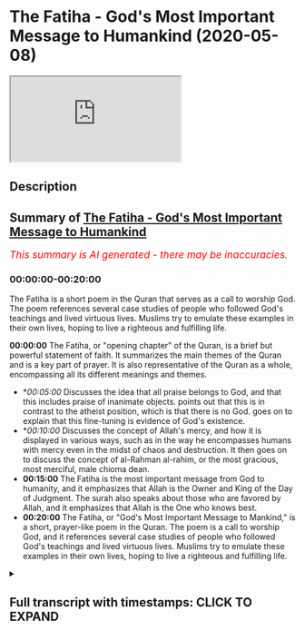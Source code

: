 # The Fatiha - God's Most Important Message to Humankind (2020-05-08)

<iframe loading='lazy' allow='autoplay' src='https://www.youtube.com/embed/Za0DldCJeEU'></iframe>

## Description



## Summary of [The Fatiha - God's Most Important Message to Humankind](https://www.youtube.com/watch?v=Za0DldCJeEU)


*<span style="color:red; font-size:125%">This summary is AI generated - there may be inaccuracies</span>. [](/)*

### <a onclick="modifyYTiframeseektime('0')">00:00:00-00:20:00</a>

The Fatiha is a short poem in the Quran that serves as a call to worship God. The poem references several case studies of people who followed God's teachings and lived virtuous lives. Muslims try to emulate these examples in their own lives, hoping to live a righteous and fulfilling life.

**<a onclick="modifyYTiframeseektime('0')">00:00:00</a>** The Fatiha, or "opening chapter" of the Quran, is a brief but powerful statement of faith. It summarizes the main themes of the Quran and is a key part of prayer. It is also representative of the Quran as a whole, encompassing all its different meanings and themes.
* **<a onclick="modifyYTiframeseektime('300')">00:05:00</a>* Discusses the idea that all praise belongs to God, and that this includes praise of inanimate objects. points out that this is in contrast to the atheist position, which is that there is no God. goes on to explain that this fine-tuning is evidence of God's existence.
* **<a onclick="modifyYTiframeseektime('600')">00:10:00</a>* Discusses the concept of Allah's mercy, and how it is displayed in various ways, such as in the way he encompasses humans with mercy even in the midst of chaos and destruction. It then goes on to discuss the concept of al-Rahman al-rahim, or the most gracious, most merciful, male chioma dean.
* **<a onclick="modifyYTiframeseektime('900')">00:15:00</a>** The Fatiha is the most important message from God to humanity, and it emphasizes that Allah is the Owner and King of the Day of Judgment. The surah also speaks about those who are favored by Allah, and it emphasizes that Allah is the One who knows best.
* **<a onclick="modifyYTiframeseektime('1200')">00:20:00</a>** The Fatiha, or "God's Most Important Message to Mankind," is a short, prayer-like poem in the Quran. The poem is a call to worship God, and it references several case studies of people who followed God's teachings and lived virtuous lives. Muslims try to emulate these examples in their own lives, hoping to live a righteous and fulfilling life.

<details><summary><h2>Full transcript with timestamps: CLICK TO EXPAND</h2></summary>

<a onclick="modifyYTiframeseektime('0')">0:00:00</a> Akuma rahmatullahi wa barakaatuh today  
<a onclick="modifyYTiframeseektime('2')">0:00:02</a> we're going to be talking about  
<a onclick="modifyYTiframeseektime('3')">0:00:03</a> something very important  
<a onclick="modifyYTiframeseektime('5')">0:00:05</a> it's God's message God's most important  
<a onclick="modifyYTiframeseektime('9')">0:00:09</a> message to human beings say that one  
<a onclick="modifyYTiframeseektime('13')">0:00:13</a> more time no problem it's God's most  
<a onclick="modifyYTiframeseektime('16')">0:00:16</a> important message to human beings God  
<a onclick="modifyYTiframeseektime('20')">0:00:20</a> Allah he sent the Quran as the final  
<a onclick="modifyYTiframeseektime('25')">0:00:25</a> Testament if you like the final  
<a onclick="modifyYTiframeseektime('28')">0:00:28</a> revelation there's nothing more to be  
<a onclick="modifyYTiframeseektime('32')">0:00:32</a> revealed and the Prophet Muhammad was  
<a onclick="modifyYTiframeseektime('36')">0:00:36</a> the final messenger this is the Islamic  
<a onclick="modifyYTiframeseektime('38')">0:00:38</a> belief and in this book of six thousand  
<a onclick="modifyYTiframeseektime('45')">0:00:45</a> two hundred and thirty six verses of  
<a onclick="modifyYTiframeseektime('48')">0:00:48</a> approximately a hundred and fourteen  
<a onclick="modifyYTiframeseektime('49')">0:00:49</a> actually precisely 114 chapters and  
<a onclick="modifyYTiframeseektime('53')">0:00:53</a> approximately 70,000 70,000 words this  
<a onclick="modifyYTiframeseektime('60')">0:01:00</a> small chapter which is a composite of  
<a onclick="modifyYTiframeseektime('63')">0:01:03</a> only a hundred and thirteen letters  
<a onclick="modifyYTiframeseektime('68')">0:01:08</a> twenty-five words and seven lines is the  
<a onclick="modifyYTiframeseektime('74')">0:01:14</a> most important segment of the entire  
<a onclick="modifyYTiframeseektime('77')">0:01:17</a> poor Anik corpus this is what the  
<a onclick="modifyYTiframeseektime('82')">0:01:22</a> Prophet told us and he told his  
<a onclick="modifyYTiframeseektime('84')">0:01:24</a> companions he said to one of his  
<a onclick="modifyYTiframeseektime('87')">0:01:27</a> companions o Ali Monaca so rotten here  
<a onclick="modifyYTiframeseektime('90')">0:01:30</a> are the most sorrowful Quran I will  
<a onclick="modifyYTiframeseektime('92')">0:01:32</a> teach you a couple intelligent message I  
<a onclick="modifyYTiframeseektime('94')">0:01:34</a> will teach you a chapter which is the  
<a onclick="modifyYTiframeseektime('97')">0:01:37</a> most mighty chapter in the entire Quran  
<a onclick="modifyYTiframeseektime('102')">0:01:42</a> before you leave the message to one of  
<a onclick="modifyYTiframeseektime('105')">0:01:45</a> his companions he said this and he also  
<a onclick="modifyYTiframeseektime('107')">0:01:47</a> said let's all attack  
<a onclick="modifyYTiframeseektime('108')">0:01:48</a> Leeman Lamia crappy fatty until Khattab  
<a onclick="modifyYTiframeseektime('110')">0:01:50</a> there is no prayer in other words the  
<a onclick="modifyYTiframeseektime('113')">0:01:53</a> prayer is not valid unless you read this  
<a onclick="modifyYTiframeseektime('116')">0:01:56</a> particular chapter for those non-muslims  
<a onclick="modifyYTiframeseektime('118')">0:01:58</a> I know are watching when we pray five  
<a onclick="modifyYTiframeseektime('121')">0:02:01</a> times a day we pray each time with this  
<a onclick="modifyYTiframeseektime('125')">0:02:05</a> particular chapter recited and we recite  
<a onclick="modifyYTiframeseektime('129')">0:02:09</a> it 17 times on a minimum on a daily  
<a onclick="modifyYTiframeseektime('132')">0:02:12</a> basis  
<a onclick="modifyYTiframeseektime('133')">0:02:13</a> and it's only like I said to you it's  
<a onclick="modifyYTiframeseektime('135')">0:02:15</a> only 113 lettuce it's only 25 words so  
<a onclick="modifyYTiframeseektime('141')">0:02:21</a> what are these very important holy words  
<a onclick="modifyYTiframeseektime('144')">0:02:24</a> to the Muslims that together are  
<a onclick="modifyYTiframeseektime('148')">0:02:28</a> referred to as al-fatiha the opening  
<a onclick="modifyYTiframeseektime('149')">0:02:29</a> chapter of the Quran otherwise known as  
<a onclick="modifyYTiframeseektime('153')">0:02:33</a> ohm will Quran the foundation of the  
<a onclick="modifyYTiframeseektime('158')">0:02:38</a> entire Quran and scholars Islamic  
<a onclick="modifyYTiframeseektime('160')">0:02:40</a> scholars say that is because it  
<a onclick="modifyYTiframeseektime('163')">0:02:43</a> encompasses all of the major meanings of  
<a onclick="modifyYTiframeseektime('166')">0:02:46</a> the Quran all of the major themes are  
<a onclick="modifyYTiframeseektime('168')">0:02:48</a> represented in this chapter in other  
<a onclick="modifyYTiframeseektime('173')">0:02:53</a> words if all of the Souris of the Quran  
<a onclick="modifyYTiframeseektime('177')">0:02:57</a> were nominees and candidates for the  
<a onclick="modifyYTiframeseektime('182')">0:03:02</a> representation the ultimate  
<a onclick="modifyYTiframeseektime('184')">0:03:04</a> representation of the Quran then surah  
<a onclick="modifyYTiframeseektime('186')">0:03:06</a> fatiha would be the prime minister of  
<a onclick="modifyYTiframeseektime('189')">0:03:09</a> the Quran the major of presentative of  
<a onclick="modifyYTiframeseektime('191')">0:03:11</a> the Quran so do you not want to know  
<a onclick="modifyYTiframeseektime('194')">0:03:14</a> what this chapter is all about maybe  
<a onclick="modifyYTiframeseektime('198')">0:03:18</a> you're a Muslim and you've been reciting  
<a onclick="modifyYTiframeseektime('201')">0:03:21</a> this chapter for years  
<a onclick="modifyYTiframeseektime('202')">0:03:22</a> maybe you've been reciting and you don't  
<a onclick="modifyYTiframeseektime('205')">0:03:25</a> even really know what this chapter is  
<a onclick="modifyYTiframeseektime('208')">0:03:28</a> about maybe you don't know what the gems  
<a onclick="modifyYTiframeseektime('210')">0:03:30</a> of this chapter the jewels of this  
<a onclick="modifyYTiframeseektime('212')">0:03:32</a> chapter the gold nuggets of this chapter  
<a onclick="modifyYTiframeseektime('215')">0:03:35</a> are let's go through it so we'll start  
<a onclick="modifyYTiframeseektime('221')">0:03:41</a> with a handle a table I mean yes some  
<a onclick="modifyYTiframeseektime('223')">0:03:43</a> say l betts Mela bismillah r-rahman  
<a onclick="modifyYTiframeseektime('225')">0:03:45</a> r-rahim is part of the fatiha but for a  
<a onclick="modifyYTiframeseektime('229')">0:03:49</a> hadith for a reason that pertains to  
<a onclick="modifyYTiframeseektime('232')">0:03:52</a> doing it today L or evidencing the case  
<a onclick="modifyYTiframeseektime('238')">0:03:58</a> with a hadith which is could see which  
<a onclick="modifyYTiframeseektime('240')">0:04:00</a> means us from Allah that starts with  
<a onclick="modifyYTiframeseektime('246')">0:04:06</a> consent o Salih Bey nuobiniya Abdeen is  
<a onclick="modifyYTiframeseektime('249')">0:04:09</a> fain where the abdomen is a hadith and  
<a onclick="modifyYTiframeseektime('252')">0:04:12</a> in this hadith the hadith starts with Al  
<a onclick="modifyYTiframeseektime('255')">0:04:15</a> hamdulillah horribly awry so for that  
<a onclick="modifyYTiframeseektime('257')">0:04:17</a> reason lot of scholars have said that  
<a onclick="modifyYTiframeseektime('259')">0:04:19</a> actually the Fatiha starts with al hamdu  
<a onclick="modifyYTiframeseektime('262')">0:04:22</a> lillahi rabbil aalameen so let's start  
<a onclick="modifyYTiframeseektime('264')">0:04:24</a> with al hamdulillah uniblab what does  
<a onclick="modifyYTiframeseektime('266')">0:04:26</a> this mean  
<a onclick="modifyYTiframeseektime('267')">0:04:27</a> alhamdulillah means all praise and  
<a onclick="modifyYTiframeseektime('271')">0:04:31</a> thanks belongs to Allah Lord of the  
<a onclick="modifyYTiframeseektime('273')">0:04:33</a> Worlds  
<a onclick="modifyYTiframeseektime('274')">0:04:34</a> that's what it means all praise and  
<a onclick="modifyYTiframeseektime('276')">0:04:36</a> thanks belongs to Allah Lord of the  
<a onclick="modifyYTiframeseektime('279')">0:04:39</a> Worlds now let's take it step by step  
<a onclick="modifyYTiframeseektime('282')">0:04:42</a> for a second I'll handle who I'll met  
<a onclick="modifyYTiframeseektime('285')">0:04:45</a> how a Shooks so a hand is a combination  
<a onclick="modifyYTiframeseektime('290')">0:04:50</a> of two things  
<a onclick="modifyYTiframeseektime('291')">0:04:51</a> some scholars say who hath a neck like a  
<a onclick="modifyYTiframeseektime('294')">0:04:54</a> samosa he says who attend a whole met  
<a onclick="modifyYTiframeseektime('296')">0:04:56</a> what are our different miquellee metal  
<a onclick="modifyYTiframeseektime('298')">0:04:58</a> matter it is a synonym with the word  
<a onclick="modifyYTiframeseektime('302')">0:05:02</a> meta which simply means praise but I'll  
<a onclick="modifyYTiframeseektime('305')">0:05:05</a> just going to say wait a minute it's a  
<a onclick="modifyYTiframeseektime('306')">0:05:06</a> bit more general than that it is l-hamdu  
<a onclick="modifyYTiframeseektime('310')">0:05:10</a> it is shock and Matt it is praise and  
<a onclick="modifyYTiframeseektime('317')">0:05:17</a> thanks  
<a onclick="modifyYTiframeseektime('320')">0:05:20</a> because thanks when you thanking someone  
<a onclick="modifyYTiframeseektime('323')">0:05:23</a> it smokeable only niyama t as the  
<a onclick="modifyYTiframeseektime('327')">0:05:27</a> scholars say it's something which if  
<a onclick="modifyYTiframeseektime('328')">0:05:28</a> someone give me something oh you know  
<a onclick="modifyYTiframeseektime('330')">0:05:30</a> bro thank you very much you give me a  
<a onclick="modifyYTiframeseektime('331')">0:05:31</a> nice check it you gave me this you give  
<a onclick="modifyYTiframeseektime('333')">0:05:33</a> me that I am thanking someone as a  
<a onclick="modifyYTiframeseektime('335')">0:05:35</a> reciprocal response say that almost time  
<a onclick="modifyYTiframeseektime('339')">0:05:39</a> yes as a reciprocal response to their  
<a onclick="modifyYTiframeseektime('341')">0:05:41</a> initial generosity but praise doesn't  
<a onclick="modifyYTiframeseektime('346')">0:05:46</a> need to be a reciprocal response to any  
<a onclick="modifyYTiframeseektime('348')">0:05:48</a> kind of generosity at all you see praise  
<a onclick="modifyYTiframeseektime('351')">0:05:51</a> is usually as a result of an attribute  
<a onclick="modifyYTiframeseektime('355')">0:05:55</a> that someone has but someone sees a big  
<a onclick="modifyYTiframeseektime('359')">0:05:59</a> strapping tall dark handsome individual  
<a onclick="modifyYTiframeseektime('361')">0:06:01</a> like myself I'm sure the first thing  
<a onclick="modifyYTiframeseektime('364')">0:06:04</a> they want to do and when you're joking  
<a onclick="modifyYTiframeseektime('366')">0:06:06</a> guys okay  
<a onclick="modifyYTiframeseektime('366')">0:06:06</a> I'm just trying to because I know this  
<a onclick="modifyYTiframeseektime('368')">0:06:08</a> is a you know I have to give live  
<a onclick="modifyYTiframeseektime('371')">0:06:11</a> examples for the people yes when you see  
<a onclick="modifyYTiframeseektime('378')">0:06:18</a> a person or a sports person or something  
<a onclick="modifyYTiframeseektime('381')">0:06:21</a> you say wait a minute  
<a onclick="modifyYTiframeseektime('382')">0:06:22</a> this is very good you want a clap you  
<a onclick="modifyYTiframeseektime('384')">0:06:24</a> want to thank you on a sari you want to  
<a onclick="modifyYTiframeseektime('386')">0:06:26</a> praise it's a very standard response you  
<a onclick="modifyYTiframeseektime('390')">0:06:30</a> see what I mean so praising and thanking  
<a onclick="modifyYTiframeseektime('392')">0:06:32</a> are two different things  
<a onclick="modifyYTiframeseektime('394')">0:06:34</a> and what Allah is telling us is that all  
<a onclick="modifyYTiframeseektime('395')">0:06:35</a> praise not just some but all praise and  
<a onclick="modifyYTiframeseektime('399')">0:06:39</a> all thanks belongs  
<a onclick="modifyYTiframeseektime('401')">0:06:41</a> to Allah Lord of the Worlds now Kelly  
<a onclick="modifyYTiframeseektime('405')">0:06:45</a> met al al-amin  
<a onclick="modifyYTiframeseektime('406')">0:06:46</a> kalila Allah Allah moon okay Allah moon  
<a onclick="modifyYTiframeseektime('410')">0:06:50</a> which is in this because much rule is  
<a onclick="modifyYTiframeseektime('412')">0:06:52</a> al-amin but the us Allah slalom oon what  
<a onclick="modifyYTiframeseektime('417')">0:06:57</a> does it mean so the more fast you don't  
<a onclick="modifyYTiframeseektime('418')">0:06:58</a> say it's mercy Allah it's anything other  
<a onclick="modifyYTiframeseektime('421')">0:07:01</a> than Allah why because if it was a local  
<a onclick="modifyYTiframeseektime('426')">0:07:06</a> that only the intelligent ones then it  
<a onclick="modifyYTiframeseektime('429')">0:07:09</a> wouldn't there's a chapter of the  
<a onclick="modifyYTiframeseektime('430')">0:07:10</a> Quranic verse we're fair round and Moses  
<a onclick="modifyYTiframeseektime('433')">0:07:13</a> Moses Moosa are speaking and around us  
<a onclick="modifyYTiframeseektime('437')">0:07:17</a> Omar Abdullah Al Amin who is rabbul  
<a onclick="modifyYTiframeseektime('439')">0:07:19</a> aalameen says Robert Moses says rubber  
<a onclick="modifyYTiframeseektime('442')">0:07:22</a> semi-wet you will outdo me by now am i  
<a onclick="modifyYTiframeseektime('444')">0:07:24</a> in kuntum walk in him he mentions  
<a onclick="modifyYTiframeseektime('446')">0:07:26</a> inanimate things so it's not just about  
<a onclick="modifyYTiframeseektime('449')">0:07:29</a> the the the creatures of the intellect  
<a onclick="modifyYTiframeseektime('452')">0:07:32</a> and Allah moon is the same as a lower  
<a onclick="modifyYTiframeseektime('455')">0:07:35</a> limb its world's but it's just in a  
<a onclick="modifyYTiframeseektime('459')">0:07:39</a> different form which is a particular  
<a onclick="modifyYTiframeseektime('461')">0:07:41</a> form called John Whittaker Salem which  
<a onclick="modifyYTiframeseektime('463')">0:07:43</a> is acceptable  
<a onclick="modifyYTiframeseektime('464')">0:07:44</a> sometimes in reference to live a lark  
<a onclick="modifyYTiframeseektime('467')">0:07:47</a> Hill as the old poetry of the Arabs can  
<a onclick="modifyYTiframeseektime('471')">0:07:51</a> show now there's something I want to  
<a onclick="modifyYTiframeseektime('473')">0:07:53</a> show here is a very beautiful thing well  
<a onclick="modifyYTiframeseektime('475')">0:07:55</a> Ida the richness and the depths of the  
<a onclick="modifyYTiframeseektime('477')">0:07:57</a> Quranic discourse you'll be shocked  
<a onclick="modifyYTiframeseektime('479')">0:07:59</a> because the Calumet erupted three two  
<a onclick="modifyYTiframeseektime('483')">0:08:03</a> letters of the Arabic language one of  
<a onclick="modifyYTiframeseektime('487')">0:08:07</a> them as were shot dead robbed it has so  
<a onclick="modifyYTiframeseektime('490')">0:08:10</a> many deep meanings robbed means  
<a onclick="modifyYTiframeseektime('492')">0:08:12</a> elmo's later the really the one who's in  
<a onclick="modifyYTiframeseektime('495')">0:08:15</a> control  
<a onclick="modifyYTiframeseektime('496')">0:08:16</a> it means Malik the one who's has the  
<a onclick="modifyYTiframeseektime('498')">0:08:18</a> possession the one who owns so we say  
<a onclick="modifyYTiframeseektime('503')">0:08:23</a> rob bull mental for example someone who  
<a onclick="modifyYTiframeseektime('504')">0:08:24</a> owns the house or a bouquet or a  
<a onclick="modifyYTiframeseektime('506')">0:08:26</a> bouffalant  
<a onclick="modifyYTiframeseektime('507')">0:08:27</a> the one who owns something Malik Elmwood  
<a onclick="modifyYTiframeseektime('510')">0:08:30</a> that bill the one who plans the one who  
<a onclick="modifyYTiframeseektime('516')">0:08:36</a> plans the one who do basically the  
<a onclick="modifyYTiframeseektime('518')">0:08:38</a> organizer the organizer you're  
<a onclick="modifyYTiframeseektime('521')">0:08:41</a> organizing thieves you know how we  
<a onclick="modifyYTiframeseektime('522')">0:08:42</a> organize things but Allah organizes the  
<a onclick="modifyYTiframeseektime('523')">0:08:43</a> universe and in that really he  
<a onclick="modifyYTiframeseektime('526')">0:08:46</a> fine-tunes the universe he find choose  
<a onclick="modifyYTiframeseektime('530')">0:08:50</a> the universe and we're not talking about  
<a onclick="modifyYTiframeseektime('532')">0:08:52</a> you know arguments for God's existence  
<a onclick="modifyYTiframeseektime('534')">0:08:54</a> although  
<a onclick="modifyYTiframeseektime('534')">0:08:54</a> they are somewhat relevant here he  
<a onclick="modifyYTiframeseektime('537')">0:08:57</a> fine-tunes the laws of the ether  
<a onclick="modifyYTiframeseektime('539')">0:08:59</a> lawmaker he's the organizer of the  
<a onclick="modifyYTiframeseektime('541')">0:09:01</a> systems of the universe and Almora be  
<a onclick="modifyYTiframeseektime('546')">0:09:06</a> the one who sustains and maintains the  
<a onclick="modifyYTiframeseektime('548')">0:09:08</a> universe so for this reason it's very  
<a onclick="modifyYTiframeseektime('550')">0:09:10</a> interesting when I was reading the TAF  
<a onclick="modifyYTiframeseektime('551')">0:09:11</a> fear of thoradine arrazi  
<a onclick="modifyYTiframeseektime('554')">0:09:14</a> because he was actually making the  
<a onclick="modifyYTiframeseektime('556')">0:09:16</a> arguments of contingency and fine-tuning  
<a onclick="modifyYTiframeseektime('558')">0:09:18</a> through this particular verse how he  
<a onclick="modifyYTiframeseektime('561')">0:09:21</a> says look if Allah is the rub if Allah  
<a onclick="modifyYTiframeseektime('566')">0:09:26</a> is the one who lays everything out and  
<a onclick="modifyYTiframeseektime('568')">0:09:28</a> organizes it and sets the laws in motion  
<a onclick="modifyYTiframeseektime('571')">0:09:31</a> when you look into the sky and you look  
<a onclick="modifyYTiframeseektime('573')">0:09:33</a> into the constellations and you look  
<a onclick="modifyYTiframeseektime('577')">0:09:37</a> into the atom they're inanimate things  
<a onclick="modifyYTiframeseektime('580')">0:09:40</a> as well as the animal things all of that  
<a onclick="modifyYTiframeseektime('582')">0:09:42</a> is regulated and by the way there is no  
<a onclick="modifyYTiframeseektime('585')">0:09:45</a> atheistic response to this forget about  
<a onclick="modifyYTiframeseektime('587')">0:09:47</a> it you know forget about I've read their  
<a onclick="modifyYTiframeseektime('590')">0:09:50</a> books I've read all the new atheist  
<a onclick="modifyYTiframeseektime('591')">0:09:51</a> books believe me there is no new  
<a onclick="modifyYTiframeseektime('593')">0:09:53</a> atheistic response to the fact that  
<a onclick="modifyYTiframeseektime('596')">0:09:56</a> there is fine-tuning YES on a inanimate  
<a onclick="modifyYTiframeseektime('602')">0:10:02</a> cosmological level why is there all of  
<a onclick="modifyYTiframeseektime('605')">0:10:05</a> these why are these laws in place why is  
<a onclick="modifyYTiframeseektime('608')">0:10:08</a> the universe explicable at all but  
<a onclick="modifyYTiframeseektime('611')">0:10:11</a> anyway al-razi says if we are sure and  
<a onclick="modifyYTiframeseektime('615')">0:10:15</a> it's intuitive and immediate knowledge  
<a onclick="modifyYTiframeseektime('616')">0:10:16</a> for for us to be sure that the universe  
<a onclick="modifyYTiframeseektime('620')">0:10:20</a> is organized in this manner so why can't  
<a onclick="modifyYTiframeseektime('623')">0:10:23</a> we trust the organizer to organize our  
<a onclick="modifyYTiframeseektime('625')">0:10:25</a> lives  
<a onclick="modifyYTiframeseektime('626')">0:10:26</a> Allah Allah say that all time he says  
<a onclick="modifyYTiframeseektime('629')">0:10:29</a> why can't you trust the organizer the  
<a onclick="modifyYTiframeseektime('631')">0:10:31</a> ultimate organizer the ultimate planner  
<a onclick="modifyYTiframeseektime('633')">0:10:33</a> the Rob he's gonna organize your life  
<a onclick="modifyYTiframeseektime('637')">0:10:37</a> he's gonna organize your life  
<a onclick="modifyYTiframeseektime('640')">0:10:40</a> spiritually and psychologically and in  
<a onclick="modifyYTiframeseektime('643')">0:10:43</a> all the ways because believe me me and  
<a onclick="modifyYTiframeseektime('645')">0:10:45</a> you are not capable of guidance we're  
<a onclick="modifyYTiframeseektime('648')">0:10:48</a> lost  
<a onclick="modifyYTiframeseektime('648')">0:10:48</a> we need their map the roadmap you know  
<a onclick="modifyYTiframeseektime('651')">0:10:51</a> when some time you get lost in your  
<a onclick="modifyYTiframeseektime('653')">0:10:53</a> driving you need a map you need like a  
<a onclick="modifyYTiframeseektime('655')">0:10:55</a> GPS something like that yes and Allah he  
<a onclick="modifyYTiframeseektime('659')">0:10:59</a> offers that map and he shows you that he  
<a onclick="modifyYTiframeseektime('661')">0:11:01</a> is the best at organizing Maps through  
<a onclick="modifyYTiframeseektime('665')">0:11:05</a> his subhanAllah how he puts the universe  
<a onclick="modifyYTiframeseektime('668')">0:11:08</a> together  
<a onclick="modifyYTiframeseektime('669')">0:11:09</a> so the same replied I mean can be the  
<a onclick="modifyYTiframeseektime('672')">0:11:12</a> same rub that you do is to ina for we're  
<a onclick="modifyYTiframeseektime('674')">0:11:14</a> gonna come to that in child la when we  
<a onclick="modifyYTiframeseektime('675')">0:11:15</a> talk about yeah can amble do where  
<a onclick="modifyYTiframeseektime('677')">0:11:17</a> Candice time so let's quickly do a  
<a onclick="modifyYTiframeseektime('679')">0:11:19</a> translation alhamdulillah he all praise  
<a onclick="modifyYTiframeseektime('681')">0:11:21</a> and all thanks belongs to Allah the Lord  
<a onclick="modifyYTiframeseektime('684')">0:11:24</a> of all of the world's cool the mercy of  
<a onclick="modifyYTiframeseektime('686')">0:11:26</a> Allah subhana WA Ta'ala  
<a onclick="modifyYTiframeseektime('688')">0:11:28</a> alrahman alraheem al rahman is they  
<a onclick="modifyYTiframeseektime('696')">0:11:36</a> translate it to the most gracious to the  
<a onclick="modifyYTiframeseektime('697')">0:11:37</a> most gracious the most merciful  
<a onclick="modifyYTiframeseektime('699')">0:11:39</a> those two words man is intense intense  
<a onclick="modifyYTiframeseektime('706')">0:11:46</a> and immediate mercy and they're both  
<a onclick="modifyYTiframeseektime('710')">0:11:50</a> derivative of the Arabic word r-rahim  
<a onclick="modifyYTiframeseektime('712')">0:11:52</a> which is the womb of the mother because  
<a onclick="modifyYTiframeseektime('714')">0:11:54</a> Allah God Almighty he encompasses us  
<a onclick="modifyYTiframeseektime('720')">0:12:00</a> with mercy in the same way as the little  
<a onclick="modifyYTiframeseektime('725')">0:12:05</a> baby in the womb of the mother is  
<a onclick="modifyYTiframeseektime('726')">0:12:06</a> encompassed with the mercy of his mother  
<a onclick="modifyYTiframeseektime('728')">0:12:08</a> llahu akbar allah i say that one more  
<a onclick="modifyYTiframeseektime('731')">0:12:11</a> time ok no problem  
<a onclick="modifyYTiframeseektime('733')">0:12:13</a> you see Allah he encompasses you with  
<a onclick="modifyYTiframeseektime('737')">0:12:17</a> mercy and me with mercy in the same way  
<a onclick="modifyYTiframeseektime('739')">0:12:19</a> as the baby of the womb of the mother is  
<a onclick="modifyYTiframeseektime('741')">0:12:21</a> encompassed with the mercy and al Rahman  
<a onclick="modifyYTiframeseektime('744')">0:12:24</a> Allah Westmeath Ln and in the Arab times  
<a onclick="modifyYTiframeseektime('750')">0:12:30</a> Farallon is is a particular  
<a onclick="modifyYTiframeseektime('752')">0:12:32</a> morphological lexical construction it's  
<a onclick="modifyYTiframeseektime('758')">0:12:38</a> a particular morphological lexical  
<a onclick="modifyYTiframeseektime('761')">0:12:41</a> construction which indicates the  
<a onclick="modifyYTiframeseektime('765')">0:12:45</a> severity and the immediacy of the action  
<a onclick="modifyYTiframeseektime('767')">0:12:47</a> which is why when you see an angry  
<a onclick="modifyYTiframeseektime('770')">0:12:50</a> person you see immediately that they're  
<a onclick="modifyYTiframeseektime('772')">0:12:52</a> angry la so we see where we are exposed  
<a onclick="modifyYTiframeseektime('777')">0:12:57</a> to the mercy of allah subhanho wa taala  
<a onclick="modifyYTiframeseektime('780')">0:13:00</a> immediately it's like when you is  
<a onclick="modifyYTiframeseektime('785')">0:13:05</a> raining heavily and you come outside and  
<a onclick="modifyYTiframeseektime('789')">0:13:09</a> you you know you're immediately drenched  
<a onclick="modifyYTiframeseektime('791')">0:13:11</a> this is like the rama of allah subhanahu  
<a onclick="modifyYTiframeseektime('794')">0:13:14</a> tan rahim your denial is still wrong  
<a onclick="modifyYTiframeseektime('798')">0:13:18</a> it's continuous there's a continuity in  
<a onclick="modifyYTiframeseektime('802')">0:13:22</a> the mercy of God all I think about this  
<a onclick="modifyYTiframeseektime('806')">0:13:26</a> for a second man let me let me just put  
<a onclick="modifyYTiframeseektime('808')">0:13:28</a> something to you let me put something to  
<a onclick="modifyYTiframeseektime('812')">0:13:32</a> you if I were to say to you my friend  
<a onclick="modifyYTiframeseektime('815')">0:13:35</a> your eyes your your hearing your seeing  
<a onclick="modifyYTiframeseektime('820')">0:13:40</a> how much would you let me take you're  
<a onclick="modifyYTiframeseektime('823')">0:13:43</a> seeing four you'll see Oh your your  
<a onclick="modifyYTiframeseektime('824')">0:13:44</a> ability to see if you had two billion in  
<a onclick="modifyYTiframeseektime('828')">0:13:48</a> the account and you get two billion  
<a onclick="modifyYTiframeseektime('830')">0:13:50</a> dollars or pounds or whatever country  
<a onclick="modifyYTiframeseektime('832')">0:13:52</a> you're from and I took both of your eyes  
<a onclick="modifyYTiframeseektime('836')">0:13:56</a> and I said you the only way you're gonna  
<a onclick="modifyYTiframeseektime('837')">0:13:57</a> get both of your eyes back and your  
<a onclick="modifyYTiframeseektime('839')">0:13:59</a> eyesight back is you give me that money  
<a onclick="modifyYTiframeseektime('841')">0:14:01</a> and you know where it's possible for me  
<a onclick="modifyYTiframeseektime('843')">0:14:03</a> to give you that you'd give it to me  
<a onclick="modifyYTiframeseektime('844')">0:14:04</a> quickly these are priceless even your  
<a onclick="modifyYTiframeseektime('849')">0:14:09</a> little fingers priceless your arms your  
<a onclick="modifyYTiframeseektime('851')">0:14:11</a> legs your hair but some of us are losing  
<a onclick="modifyYTiframeseektime('855')">0:14:15</a> oh yeah  
<a onclick="modifyYTiframeseektime('857')">0:14:17</a> but even that you know they go to Turkey  
<a onclick="modifyYTiframeseektime('860')">0:14:20</a> they try and game plant this and that  
<a onclick="modifyYTiframeseektime('861')">0:14:21</a> maybe not maybe not as price loud be  
<a onclick="modifyYTiframeseektime('863')">0:14:23</a> honest it's not the hair is not as  
<a onclick="modifyYTiframeseektime('864')">0:14:24</a> priceless as the eyes and the ears and  
<a onclick="modifyYTiframeseektime('867')">0:14:27</a> you know hearing and seeing and so on  
<a onclick="modifyYTiframeseektime('869')">0:14:29</a> but the idea is we've given these things  
<a onclick="modifyYTiframeseektime('871')">0:14:31</a> in a non-reciprocal non-transactional  
<a onclick="modifyYTiframeseektime('874')">0:14:34</a> way no one told you hey here's the bill  
<a onclick="modifyYTiframeseektime('883')">0:14:43</a> so al-rahman al-rahim the most gracious  
<a onclick="modifyYTiframeseektime('887')">0:14:47</a> the most merciful  
<a onclick="modifyYTiframeseektime('891')">0:14:51</a> manly chioma dean and is also Mele  
<a onclick="modifyYTiframeseektime('894')">0:14:54</a> Chioma Dean  
<a onclick="modifyYTiframeseektime('895')">0:14:55</a> now after allah subhanaw taala showed us  
<a onclick="modifyYTiframeseektime('898')">0:14:58</a> how merciful he is there needs to be a  
<a onclick="modifyYTiframeseektime('900')">0:15:00</a> lay of balancing out here so he says he  
<a onclick="modifyYTiframeseektime('902')">0:15:02</a> is the owner of the Day of Judgment he's  
<a onclick="modifyYTiframeseektime('904')">0:15:04</a> also the king of the Day of Judgment yes  
<a onclick="modifyYTiframeseektime('908')">0:15:08</a> and both of them are different but both  
<a onclick="modifyYTiframeseektime('911')">0:15:11</a> of them have a pure are going back to  
<a onclick="modifyYTiframeseektime('913')">0:15:13</a> the prophet mohammed salah salem  
<a onclick="modifyYTiframeseektime('914')">0:15:14</a> which is legitimate and both of them  
<a onclick="modifyYTiframeseektime('917')">0:15:17</a> Allah sent Malik means the owner which  
<a onclick="modifyYTiframeseektime('920')">0:15:20</a> comes from Kalamata milk and Malik means  
<a onclick="modifyYTiframeseektime('925')">0:15:25</a> the king which comes from Kelly met milk  
<a onclick="modifyYTiframeseektime('927')">0:15:27</a> which milk like the one you drink for  
<a onclick="modifyYTiframeseektime('930')">0:15:30</a> milk here means serenity  
<a onclick="modifyYTiframeseektime('934')">0:15:34</a> yes so Allah is the owner and he is also  
<a onclick="modifyYTiframeseektime('938')">0:15:38</a> the king of the day of judgment he is  
<a onclick="modifyYTiframeseektime('943')">0:15:43</a> the owner and the king of the Day of  
<a onclick="modifyYTiframeseektime('944')">0:15:44</a> Judgment and why is it Yama Dean as the  
<a onclick="modifyYTiframeseektime('951')">0:15:51</a> Arab side came out to demon to them as  
<a onclick="modifyYTiframeseektime('953')">0:15:53</a> you as you give basically you're gonna  
<a onclick="modifyYTiframeseektime('955')">0:15:55</a> get so if you are an unjust person your  
<a onclick="modifyYTiframeseektime('959')">0:15:59</a> injustice will be exposed to you on the  
<a onclick="modifyYTiframeseektime('961')">0:16:01</a> day of judgment it's a day of recompense  
<a onclick="modifyYTiframeseektime('965')">0:16:05</a> that's a good translation recompense  
<a onclick="modifyYTiframeseektime('968')">0:16:08</a> when everybody will be recompensed for  
<a onclick="modifyYTiframeseektime('970')">0:16:10</a> what they done and that's why lots of  
<a onclick="modifyYTiframeseektime('972')">0:16:12</a> pantalla says you're amazing you have  
<a onclick="modifyYTiframeseektime('974')">0:16:14</a> Fahim allahu Vina will hop oh this is  
<a onclick="modifyYTiframeseektime('977')">0:16:17</a> dead area the day the day when Allah  
<a onclick="modifyYTiframeseektime('980')">0:16:20</a> will recompense them basically on their  
<a onclick="modifyYTiframeseektime('985')">0:16:25</a> offense so in other words here Dean is  
<a onclick="modifyYTiframeseektime('989')">0:16:29</a> mundane which is like debt and  
<a onclick="modifyYTiframeseektime('993')">0:16:33</a> everything that you're indebted to other  
<a onclick="modifyYTiframeseektime('995')">0:16:35</a> people for or to Allah for you be  
<a onclick="modifyYTiframeseektime('998')">0:16:38</a> recompense on the day of judgment this  
<a onclick="modifyYTiframeseektime('1001')">0:16:41</a> is what's required for justice to  
<a onclick="modifyYTiframeseektime('1003')">0:16:43</a> ultimately take place a forum which  
<a onclick="modifyYTiframeseektime('1005')">0:16:45</a> allows for all of the debts to be  
<a onclick="modifyYTiframeseektime('1007')">0:16:47</a> claimed if I killed someone one time or  
<a onclick="modifyYTiframeseektime('1010')">0:16:50</a> a thousand times those two individuals  
<a onclick="modifyYTiframeseektime('1012')">0:16:52</a> now will be dealt with accordingly shirk  
<a onclick="modifyYTiframeseektime('1014')">0:16:54</a> you committed shirk you'll see on the  
<a onclick="modifyYTiframeseektime('1016')">0:16:56</a> day of judgment how heavy that is and  
<a onclick="modifyYTiframeseektime('1018')">0:16:58</a> what the ultimate demise of someone who  
<a onclick="modifyYTiframeseektime('1021')">0:17:01</a> is a polytheist will be yeah can Apple  
<a onclick="modifyYTiframeseektime('1025')">0:17:05</a> do what ya can assign you alone we  
<a onclick="modifyYTiframeseektime('1027')">0:17:07</a> worship and you alone we ask for help  
<a onclick="modifyYTiframeseektime('1031')">0:17:11</a> subhanAllah now has come to second  
<a onclick="modifyYTiframeseektime('1033')">0:17:13</a> person it was third persons called LTFS  
<a onclick="modifyYTiframeseektime('1035')">0:17:15</a> transitioning now into second person  
<a onclick="modifyYTiframeseektime('1037')">0:17:17</a> which means we're forced yes we are  
<a onclick="modifyYTiframeseektime('1039')">0:17:19</a> forced to make a supplication to allah  
<a onclick="modifyYTiframeseektime('1041')">0:17:21</a> you alone we worship and you alone we  
<a onclick="modifyYTiframeseektime('1045')">0:17:25</a> ask for help  
<a onclick="modifyYTiframeseektime('1050')">0:17:30</a> you alone we worship and you alone we  
<a onclick="modifyYTiframeseektime('1051')">0:17:31</a> ask for help and in the Arabic language  
<a onclick="modifyYTiframeseektime('1056')">0:17:36</a> hey this is Joe militant fairly attune  
<a onclick="modifyYTiframeseektime('1059')">0:17:39</a> harborough will be hovering will cut  
<a onclick="modifyYTiframeseektime('1062')">0:17:42</a> them in this is a Joomla fillet of  
<a onclick="modifyYTiframeseektime('1064')">0:17:44</a> verbal sentence which has been inverted  
<a onclick="modifyYTiframeseektime('1066')">0:17:46</a> in a sense which you fiddle has selected  
<a onclick="modifyYTiframeseektime('1069')">0:17:49</a> us which means lay off a fillet which  
<a onclick="modifyYTiframeseektime('1073')">0:17:53</a> basically means you can't conjunct  
<a onclick="modifyYTiframeseektime('1075')">0:17:55</a> anything with it we say you alone we  
<a onclick="modifyYTiframeseektime('1077')">0:17:57</a> worship we can't say you alone we  
<a onclick="modifyYTiframeseektime('1079')">0:17:59</a> worship and that one and this means that  
<a onclick="modifyYTiframeseektime('1083')">0:18:03</a> this is the pinnacle of our cradle  
<a onclick="modifyYTiframeseektime('1087')">0:18:07</a> position we have a puritanical  
<a onclick="modifyYTiframeseektime('1090')">0:18:10</a> monotheistic position where we only  
<a onclick="modifyYTiframeseektime('1094')">0:18:14</a> worship Allah no Trinity no Paula Caesar  
<a onclick="modifyYTiframeseektime('1097')">0:18:17</a> no human being we worship no no no we  
<a onclick="modifyYTiframeseektime('1100')">0:18:20</a> purely just worship one God the creator  
<a onclick="modifyYTiframeseektime('1103')">0:18:23</a> of the heavens and the earth the same  
<a onclick="modifyYTiframeseektime('1105')">0:18:25</a> god of Moses and Jesus and Abraham and  
<a onclick="modifyYTiframeseektime('1107')">0:18:27</a> all of those prophets yes you alone we  
<a onclick="modifyYTiframeseektime('1112')">0:18:32</a> worship and you alone we ask for help  
<a onclick="modifyYTiframeseektime('1114')">0:18:34</a> because we're gonna need that help if  
<a onclick="modifyYTiframeseektime('1116')">0:18:36</a> we're gonna get into worshipping allah  
<a onclick="modifyYTiframeseektime('1118')">0:18:38</a> subhanahu wa'ta'ala  
<a onclick="modifyYTiframeseektime('1120')">0:18:40</a> if you dinner sirat al-mustaqim guide us  
<a onclick="modifyYTiframeseektime('1123')">0:18:43</a> to the straight path and beautiful guide  
<a onclick="modifyYTiframeseektime('1126')">0:18:46</a> us not guide me shows us the  
<a onclick="modifyYTiframeseektime('1128')">0:18:48</a> selflessness of the islamic position  
<a onclick="modifyYTiframeseektime('1131')">0:18:51</a> forces you to be a selfless individual  
<a onclick="modifyYTiframeseektime('1133')">0:18:53</a> not selfish and narcissistic but  
<a onclick="modifyYTiframeseektime('1136')">0:18:56</a> selfless and giving out letting  
<a onclick="modifyYTiframeseektime('1139')">0:18:59</a> outpouring just like allah gives you you  
<a onclick="modifyYTiframeseektime('1143')">0:19:03</a> know how women feel of your hammock on  
<a onclick="modifyYTiframeseektime('1144')">0:19:04</a> Memphis same as the hadith says be  
<a onclick="modifyYTiframeseektime('1146')">0:19:06</a> merciful to those who are on the earth  
<a onclick="modifyYTiframeseektime('1148')">0:19:08</a> and the one in the heaven will be  
<a onclick="modifyYTiframeseektime('1149')">0:19:09</a> merciful to you so guide us to the  
<a onclick="modifyYTiframeseektime('1153')">0:19:13</a> straight path and especially when we  
<a onclick="modifyYTiframeseektime('1155')">0:19:15</a> pray with this source upon Allah it's  
<a onclick="modifyYTiframeseektime('1158')">0:19:18</a> Manny this mother is a manufactured but  
<a onclick="modifyYTiframeseektime('1160')">0:19:20</a> it's spoken this word is this the surah  
<a onclick="modifyYTiframeseektime('1163')">0:19:23</a> is spoken in such a word in such a way  
<a onclick="modifyYTiframeseektime('1167')">0:19:27</a> which allows us to when we're praying  
<a onclick="modifyYTiframeseektime('1171')">0:19:31</a> make delightful them up we'll meet the  
<a onclick="modifyYTiframeseektime('1174')">0:19:34</a> ones who are praying behind us so  
<a onclick="modifyYTiframeseektime('1176')">0:19:36</a> everyone is benefiting yeah can I by the  
<a onclick="modifyYTiframeseektime('1179')">0:19:39</a> way because a little self and guide us  
<a onclick="modifyYTiframeseektime('1180')">0:19:40</a> to the straight path surat al-an'am  
<a onclick="modifyYTiframeseektime('1183')">0:19:43</a> tell him the part of those who are  
<a onclick="modifyYTiframeseektime('1185')">0:19:45</a> favorite ah this is beautiful the path  
<a onclick="modifyYTiframeseektime('1188')">0:19:48</a> of those who you have favoured and the  
<a onclick="modifyYTiframeseektime('1194')">0:19:54</a> Quran says uma Utah Lahore Rasulullah I  
<a onclick="modifyYTiframeseektime('1197')">0:19:57</a> Kamala Dina and I'm Allah Allah him men  
<a onclick="modifyYTiframeseektime('1199')">0:19:59</a> and nabi'ina was the deity knower  
<a onclick="modifyYTiframeseektime('1201')">0:20:01</a> Shahada was Holly Haines Roja sooner or  
<a onclick="modifyYTiframeseektime('1204')">0:20:04</a> later of you and whoever obeys allah and  
<a onclick="modifyYTiframeseektime('1207')">0:20:07</a> the messenger then they will be with the  
<a onclick="modifyYTiframeseektime('1209')">0:20:09</a> one who Allah has bestowed blessings  
<a onclick="modifyYTiframeseektime('1211')">0:20:11</a> upon from the prophets the Nabi no seed  
<a onclick="modifyYTiframeseektime('1215')">0:20:15</a> de pinna and the truthful ones were  
<a onclick="modifyYTiframeseektime('1217')">0:20:17</a> Shahada and the martyrs were so Lehane  
<a onclick="modifyYTiframeseektime('1220')">0:20:20</a> and the righteous ones and what a  
<a onclick="modifyYTiframeseektime('1222')">0:20:22</a> pleasant company that will be and so  
<a onclick="modifyYTiframeseektime('1224')">0:20:24</a> subhan allah allah subhanaw taala is  
<a onclick="modifyYTiframeseektime('1226')">0:20:26</a> giving us a live example live examples  
<a onclick="modifyYTiframeseektime('1231')">0:20:31</a> case study examples of lives of  
<a onclick="modifyYTiframeseektime('1233')">0:20:33</a> individuals who have passed the test and  
<a onclick="modifyYTiframeseektime('1237')">0:20:37</a> so we look at the life of Jesus we look  
<a onclick="modifyYTiframeseektime('1240')">0:20:40</a> at the life of Moses we look at the life  
<a onclick="modifyYTiframeseektime('1241')">0:20:41</a> of Abraham the stories of all of these  
<a onclick="modifyYTiframeseektime('1243')">0:20:43</a> things all of these people and we see  
<a onclick="modifyYTiframeseektime('1246')">0:20:46</a> Mary how does she live their Sahaba the  
<a onclick="modifyYTiframeseektime('1249')">0:20:49</a> companions of the Prophet how did they  
<a onclick="modifyYTiframeseektime('1252')">0:20:52</a> live now we try and emulate as much of  
<a onclick="modifyYTiframeseektime('1255')">0:20:55</a> it as possible in order to practically  
<a onclick="modifyYTiframeseektime('1258')">0:20:58</a> live a enriched Islamic lifestyle while  
<a onclick="modifyYTiframeseektime('1264')">0:21:04</a> ma fluvial am not the ones who have  
<a onclick="modifyYTiframeseektime('1267')">0:21:07</a> earned your anger and Kelly mcmurdo be  
<a onclick="modifyYTiframeseektime('1273')">0:21:13</a> it's fair bittitan it's actually a state  
<a onclick="modifyYTiframeseektime('1278')">0:21:18</a> it's not something like because in other  
<a onclick="modifyYTiframeseektime('1280')">0:21:20</a> parts of Quran it says habib ali ya so  
<a onclick="modifyYTiframeseektime('1285')">0:21:25</a> the ones who allah have have a lot with  
<a onclick="modifyYTiframeseektime('1289')">0:21:29</a> you can say whatever yeah this is  
<a onclick="modifyYTiframeseektime('1291')">0:21:31</a> different much boob which means they're  
<a onclick="modifyYTiframeseektime('1293')">0:21:33</a> continuously in that state well of  
<a onclick="modifyYTiframeseektime('1297')">0:21:37</a> barley in north the lost ones the  
<a onclick="modifyYTiframeseektime('1299')">0:21:39</a> Prophet was asked who are these people  
<a onclick="modifyYTiframeseektime('1300')">0:21:40</a> they were talking about NASA hadith  
<a onclick="modifyYTiframeseektime('1301')">0:21:41</a> intimately which is has an honorary but  
<a onclick="modifyYTiframeseektime('1304')">0:21:44</a> which is a low level of strength but  
<a onclick="modifyYTiframeseektime('1307')">0:21:47</a> still a hadith that almost all the  
<a onclick="modifyYTiframeseektime('1309')">0:21:49</a> exegetes in Islam use who are the model  
<a onclick="modifyYTiframeseektime('1311')">0:21:51</a> bialy so the Prophet said Elia hood now  
<a onclick="modifyYTiframeseektime('1317')">0:21:57</a> he said the Jewish once does this mean  
<a onclick="modifyYTiframeseektime('1320')">0:22:00</a> all the Jewish ones it doesn't mean all  
<a onclick="modifyYTiframeseektime('1322')">0:22:02</a> the Jewish ones why is it because we're  
<a onclick="modifyYTiframeseektime('1324')">0:22:04</a> trying to please someone here online no  
<a onclick="modifyYTiframeseektime('1326')">0:22:06</a> the Quran says lay so sour that Jewish  
<a onclick="modifyYTiframeseektime('1330')">0:22:10</a> and Christian communities are not all  
<a onclick="modifyYTiframeseektime('1333')">0:22:13</a> the same  
<a onclick="modifyYTiframeseektime('1333')">0:22:13</a> you cannot generalize the Jews we cannot  
<a onclick="modifyYTiframeseektime('1336')">0:22:16</a> generalize the Christians but we're  
<a onclick="modifyYTiframeseektime('1337')">0:22:17</a> talking about case study examples which  
<a onclick="modifyYTiframeseektime('1339')">0:22:19</a> the biblical accounts themselves  
<a onclick="modifyYTiframeseektime('1341')">0:22:21</a> reference those who oppose Moses those  
<a onclick="modifyYTiframeseektime('1345')">0:22:25</a> who mentioned the Quran parts of the  
<a onclick="modifyYTiframeseektime('1348')">0:22:28</a> clergy a method rule Edina hum minute  
<a onclick="modifyYTiframeseektime('1350')">0:22:30</a> Torah so Melanie okay methylene hey man  
<a onclick="modifyYTiframeseektime('1352')">0:22:32</a> yeah - fella like those individuals that  
<a onclick="modifyYTiframeseektime('1355')">0:22:35</a> were entrusted with the Torah and then  
<a onclick="modifyYTiframeseektime('1358')">0:22:38</a> they couldn't handle that and so it's  
<a onclick="modifyYTiframeseektime('1360')">0:22:40</a> like Allah says they're like donkeys  
<a onclick="modifyYTiframeseektime('1362')">0:22:42</a> carrying books on their back which is an  
<a onclick="modifyYTiframeseektime('1364')">0:22:44</a> interesting and vivid imagery what a  
<a onclick="modifyYTiframeseektime('1366')">0:22:46</a> deep and interesting you can imagine I  
<a onclick="modifyYTiframeseektime('1368')">0:22:48</a> know you know what you're imagining now  
<a onclick="modifyYTiframeseektime('1370')">0:22:50</a> is that don't keep yes with with books  
<a onclick="modifyYTiframeseektime('1372')">0:22:52</a> and but why is that you have a lots of  
<a onclick="modifyYTiframeseektime('1374')">0:22:54</a> what and but you have no actions no  
<a onclick="modifyYTiframeseektime('1379')">0:22:59</a> actions and likewise you can have a lot  
<a onclick="modifyYTiframeseektime('1382')">0:23:02</a> of ammon actions but no island so the  
<a onclick="modifyYTiframeseektime('1385')">0:23:05</a> two must come together because Darlene  
<a onclick="modifyYTiframeseektime('1388')">0:23:08</a> are talking about and nasarah  
<a onclick="modifyYTiframeseektime('1389')">0:23:09</a> the ones who they say we are Christians  
<a onclick="modifyYTiframeseektime('1392')">0:23:12</a> now is it all the Christians no because  
<a onclick="modifyYTiframeseektime('1394')">0:23:14</a> Allah says later somewhere then all the  
<a onclick="modifyYTiframeseektime('1396')">0:23:16</a> same however those ones who believe in  
<a onclick="modifyYTiframeseektime('1399')">0:23:19</a> the Trinity which unfortunately are the  
<a onclick="modifyYTiframeseektime('1402')">0:23:22</a> probably the majority because we would  
<a onclick="modifyYTiframeseektime('1404')">0:23:24</a> say that is a theological position of  
<a onclick="modifyYTiframeseektime('1406')">0:23:26</a> contradiction and actually this is  
<a onclick="modifyYTiframeseektime('1408')">0:23:28</a> you're forcing yourself into an ignorant  
<a onclick="modifyYTiframeseektime('1409')">0:23:29</a> position unfortunately but how can you  
<a onclick="modifyYTiframeseektime('1412')">0:23:32</a> do good deeds on this on the prayer on  
<a onclick="modifyYTiframeseektime('1414')">0:23:34</a> the premise that you yes believe in a  
<a onclick="modifyYTiframeseektime('1417')">0:23:37</a> three and one and one and three this is  
<a onclick="modifyYTiframeseektime('1419')">0:23:39</a> wrong so we say Allah has the ultimate  
<a onclick="modifyYTiframeseektime('1423')">0:23:43</a> map to guidance and we ask Allah and it  
<a onclick="modifyYTiframeseektime('1426')">0:23:46</a> does anything you take from what I said  
<a onclick="modifyYTiframeseektime('1427')">0:23:47</a> it's just one thing Surat al-fatiha  
<a onclick="modifyYTiframeseektime('1429')">0:23:49</a> is asking us the week the the feeble  
<a onclick="modifyYTiframeseektime('1434')">0:23:54</a> they're incapable yes human beings who  
<a onclick="modifyYTiframeseektime('1439')">0:23:59</a> would otherwise be lost asking Allah for  
<a onclick="modifyYTiframeseektime('1442')">0:24:02</a> guidance so whatever you're praying  
<a onclick="modifyYTiframeseektime('1443')">0:24:03</a> think of those meanings quickly to recap  
<a onclick="modifyYTiframeseektime('1446')">0:24:06</a> all praise be to God Lord of the Worlds  
<a onclick="modifyYTiframeseektime('1452')">0:24:12</a> the most gracious the most merciful or  
<a onclick="modifyYTiframeseektime('1457')">0:24:17</a> the immediately gracious the immediately  
<a onclick="modifyYTiframeseektime('1459')">0:24:19</a> merciful they're consistently merciful  
<a onclick="modifyYTiframeseektime('1461')">0:24:21</a> you could you can translate this in in  
<a onclick="modifyYTiframeseektime('1463')">0:24:23</a> many ways malakoma dean malakoma dean  
<a onclick="modifyYTiframeseektime('1466')">0:24:26</a> the king and the owner of the Day of  
<a onclick="modifyYTiframeseektime('1468')">0:24:28</a> Judgment or the king of the owner of the  
<a onclick="modifyYTiframeseektime('1470')">0:24:30</a> day of recompense  
<a onclick="modifyYTiframeseektime('1472')">0:24:32</a> Jazze that they are really of Dane and  
<a onclick="modifyYTiframeseektime('1474')">0:24:34</a> well when the Dane will be settled or  
<a onclick="modifyYTiframeseektime('1478')">0:24:38</a> the story that that will be settled  
<a onclick="modifyYTiframeseektime('1479')">0:24:39</a> yeah can Apple do you are alone we  
<a onclick="modifyYTiframeseektime('1482')">0:24:42</a> worship and you alone we ask for help  
<a onclick="modifyYTiframeseektime('1483')">0:24:43</a> guide us to the straight path the path  
<a onclick="modifyYTiframeseektime('1486')">0:24:46</a> of those who you have favoured not the  
<a onclick="modifyYTiframeseektime('1489')">0:24:49</a> path of those of earned your anger nor  
<a onclick="modifyYTiframeseektime('1491')">0:24:51</a> of those who have gone astray  
<a onclick="modifyYTiframeseektime('1494')">0:24:54</a> Salaam alaikum wa rahmatullahi  
</details>